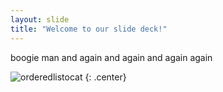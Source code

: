 ```yaml
---
layout: slide
title: "Welcome to our slide deck!"
---
```


boogie man and again and again and again again

![orderedlistocat](https://octodex.github.com/images/orderedlistocat.png)
{: .center}
